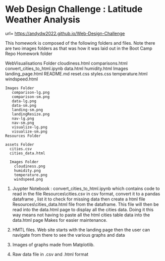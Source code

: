 # Web Design Challenge : Latitude Weather Analysis

url= https://andydw2022.github.io/Web-Design-Challenge

This homework is composed of the following folders and files. 
Note there are two images folders as that was how it was laid out in the Boot Camp Repo Homework folder

WebVisualisations Folder
    cloudiness.html
    comparisons.html
    convert_cities_to_html.ipynb
    data.html
    humidity.html
    Images
    landing_page.html
    README.md
    reset.css
    styles.css
    temperature.html
    windspeed.html

    Images Folder
       comparison-lg.png
       comparison-sm.png
       data-lg.png
       data-sm.png
       landing-sm.png
       landingResize.png
       nav-lg.png
       nav-sm.png
       visualize-lg.png
       visualize-sm.png
    Resources Folder

    assets Folder
      cities.csv
      cities_data.html
      
      Images Folder
        cloudiness.png
        humidity.png
        temperature.png
        windspeed.png


1. Juypter Notebook : convert_cities_to_html.ipynb which contains code to read in the file Resources\cities.csv 
   in csv format, convert it to a pandas dataframe , list it to check for missing data then create a html file 
   Resources\cities_data.html file from the dataframe. This file will then be read into the data.html page to display all
   the cities data. Doing it this way means not having to paste all the html cities table data into the data.html page
   Makes for easier maintenance.

2. HMTL files. Web site starts with the landing page then the user can navigate from there to see the various graphs 
   and data

3. Images of graphs made from Matplotlib.

4. Raw data file in .csv and .html format

